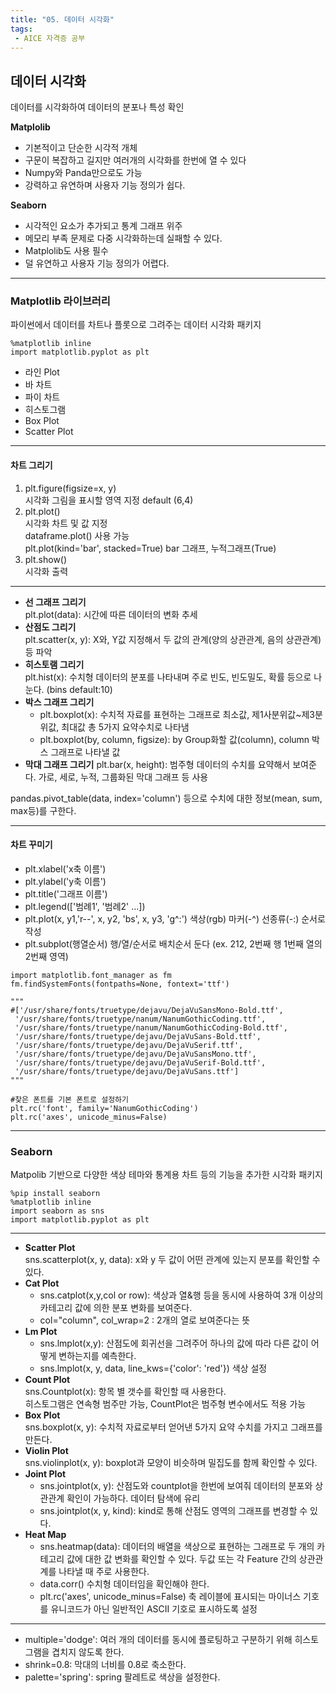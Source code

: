 ```yaml
---
title: "05. 데이터 시각화"
tags: 
 - AICE 자격증 공부
---
```


## 데이터 시각화
데이터를 시각화하여 데이터의 분포나 특성 확인

**Matplolib**
- 기본적이고 단순한 시각적 개체
- 구문이 복잡하고 길지만 여러개의 시각화를 한번에 열 수 있다
- Numpy와 Panda만으로도 가능
- 강력하고 유연하며 사용자 기능 정의가 쉽다.

**Seaborn**
- 시각적인 요소가 추가되고 통계 그래프 위주
- 메모리 부족 문제로 다중 시각화하는데 실패할 수 있다.
- Matplolib도 사용 필수
- 덜 유연하고 사용자 기능 정의가 어렵다.

***
### Matplotlib 라이브러리
파이썬에서 데이터를 차트나 플롯으로 그려주는 데이터 시각화 패키지

```Python3
%matplotlib inline
import matplotlib.pyplot as plt
```

- 라인 Plot
- 바 차트
- 파이 차트
- 히스토그램
- Box Plot
- Scatter Plot

***

#### 차트 그리기
1. plt.figure(figsize=x, y) <br/>
  시각화 그림을 표시할 영역 지정 default (6,4)
2. plt.plot() <br/>
  시각화 차트 및 값 지정 <br/>
  dataframe.plot() 사용 가능<br/>
  plt.plot(kind='bar', stacked=True) bar 그래프, 누적그래프(True)<br/>
3. plt.show() <br/>
  시각화 출력

***

- **선 그래프 그리기** <br/>
  plt.plot(data): 시간에 따른 데이터의 변화 추세
- **산점도 그리기** <br/>
  plt.scatter(x, y): X와, Y값 지정해서 두 값의 관계(양의 상관관계, 음의 상관관계) 등 파악
- **히스토램 그리기** <br/>
  plt.hist(x): 수치형 데이터의 분포를 나타내며 주로 빈도, 빈도밀도, 확률 등으로 나눈다. (bins default:10)
- **박스 그래프 그리기** <br/>
  - plt.boxplot(x): 수치적 자료를 표현하는 그래프로 최소값, 제1사분위값~제3분위값, 최대값 총 5가지 요약수치로 나타냄
  - plt.boxplot(by, column, figsize): by Group화할 값(column), column 박스 그래프로 나타낼 값
- **막대 그래프 그리기**
  plt.bar(x, height): 범주형 데이터의 수치를 요약해서 보여준다. 가로, 세로, 누적, 그룹화된 막대 그래프 등 사용

pandas.pivot_table(data, index='column') 등으로 수치에 대한 정보(mean, sum, max등)를 구한다.

***

#### 차트 꾸미기
- plt.xlabel('x축 이름')
- plt.ylabel('y축 이름')
- plt.title('그래프 이름')
- plt.legend(['범례1', '범례2' ...])
- plt.plot(x, y1,'r--', x, y2, 'bs', x, y3, 'g^:') 색상(rgb) 마커(-^) 선종류(-:) 순서로 작성
- plt.subplot(행열순서) 행/열/순서로 배치순서 둔다 (ex. 212, 2번째 행 1번째 열의 2번째 영역)

```Python3
import matplotlib.font_manager as fm
fm.findSystemFonts(fontpaths=None, fontext='ttf')

"""
#['/usr/share/fonts/truetype/dejavu/DejaVuSansMono-Bold.ttf',
 '/usr/share/fonts/truetype/nanum/NanumGothicCoding.ttf',
 '/usr/share/fonts/truetype/nanum/NanumGothicCoding-Bold.ttf',
 '/usr/share/fonts/truetype/dejavu/DejaVuSans-Bold.ttf',
 '/usr/share/fonts/truetype/dejavu/DejaVuSerif.ttf',
 '/usr/share/fonts/truetype/dejavu/DejaVuSansMono.ttf',
 '/usr/share/fonts/truetype/dejavu/DejaVuSerif-Bold.ttf',
 '/usr/share/fonts/truetype/dejavu/DejaVuSans.ttf']
"""

#찾은 폰트를 기본 폰트로 설정하기
plt.rc('font', family='NanumGothicCoding')
plt.rc('axes', unicode_minus=False)
```

***

### Seaborn
Matpolib 기반으로 다양한 색상 테마와 통계용 차트 등의 기능을 추가한 시각화 패키지

```Python3
%pip install seaborn
%matplotlib inline
import seaborn as sns
import matplotlib.pyplot as plt
```

***

- **Scatter Plot** <br/>
  sns.scatterplot(x, y, data): x와 y 두 값이 어떤 관계에 있는지 분포를 확인할 수 있다.
- **Cat Plot** <br/>
  - sns.catplot(x,y,col or row): 색상과 열&행 등을 동시에 사용하여 3개 이상의 카테고리 값에 의한 분포 변화를 보여준다.
  - col="column", col_wrap=2 : 2개의 열로 보여준다는 뜻
- **Lm Plot** <br/>
  - sns.lmplot(x,y): 산점도에 회귀선을 그려주어 하나의 값에 따라 다른 값이 어떻게 변하는지를 예측한다.
  - sns.lmplot(x, y, data, line_kws={'color': 'red'}) 색상 설정
- **Count Plot** <br/>
  sns.Countplot(x): 항목 별 갯수를 확인할 때 사용한다. <br/>
  히스토그램은 연속형 범주만 가능, CountPlot은 범주형 변수에서도 적용 가능
- **Box Plot** <br/>
  sns.boxplot(x, y): 수치적 자료로부터 얻어낸 5가지 요약 수치를 가지고 그래프를 만든다.
- **Violin Plot** <br/>
  sns.violinplot(x, y): boxplot과 모양이 비슷하며 밀집도를 함께 확인할 수 있다.
- **Joint Plot** <br/>
  - sns.jointplot(x, y): 산점도와 countplot을 한번에 보여줘 데이터의 분포와 상관관계 확인이 가능하다. 데이터 탐색에 유리
  - sns.jointplot(x, y, kind): kind로 통해 산점도 영역의 그래프를 변경할 수 있다.
- **Heat Map** <br/>
  - sns.heatmap(data): 데이터의 배열을 색상으로 표현하는 그래프로 두 개의 카테고리 값에 대한 값 변화를 확인할 수 있다.
  두값 또는 각 Feature 간의 상관관계를 나타낼 때 주로 사용한다.
  - data.corr() 수치형 데이터임을 확인해야 한다.
  - plt.rc('axes', unicode_minus=False) 축 레이블에 표시되는 마이너스 기호를 유니코드가 아닌 일반적인 ASCII 기호로 표시하도록 설정
 
***

- multiple='dodge': 여러 개의 데이터를 동시에 플로팅하고 구분하기 위해 히스토그램을 겹치지 않도록 한다.
- shrink=0.8: 막대의 너비를 0.8로 축소한다.
- palette='spring': spring 팔레트로 색상을 설정한다.
